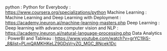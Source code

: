 python : Python for Everybody : https://www.coursera.org/specializations/python
Machine Learning : Machine Learning and Deep Learning with Deployment : https://academy.ineuron.ai/machine-learning-masters.php
Deep Learning : Deep learning with advance computer vision and NLP : https://academy.ineuron.ai/natural-language-processing.php
Data Analytics : PowerBI and Tableau : https://www.youtube.com/watch?v=grYC19iS-_8&list=PLmQAMKHKeLZ9GDsVryZG_MGC_8Ncek1Dc
